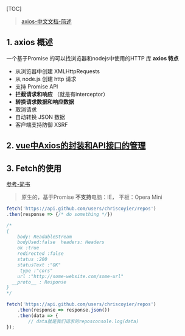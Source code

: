 [TOC]
> [axios-中文文档-简述](https://www.jianshu.com/p/065294e2711c)

## 1. axios 概述 ##

一个基于Promise 的可以找浏览器和nodejs中使用的HTTP 库
**axios 特点**

* 从浏览器中创建 XMLHttpRequests
* 从 node.js 创建 http 请求
* 支持 Promise API
* **拦截请求和响应** （就是有interceptor）
* **转换请求数据和响应数据**
* 取消请求
* 自动转换 JSON 数据
* 客户端支持防御 XSRF

## 2. [vue中Axios的封装和API接口的管理](https://juejin.im/post/5b55c118f265da0f6f1aa354#heading-7) ##

## 3. Fetch的使用 ##

[参考-简书](https://www.jianshu.com/p/7e7223bd8d7c)

> 原生的，基于Promise
> **不支持**电脑：IE， 平板：Opera Mini 

```js
fetch('https://api.github.com/users/chriscoyier/repos') 
.then(response => {/* do something */})

/*
{
    body: ReadableStream 
    bodyUsed:false  headers: Headers 
    ok :true 
    redirected :false 
    status :200 
    statusText :"OK" 
     type :"cors" 
    url :"http://some-website.com/some-url"
  __proto__ : Response
}
*/

fetch('https://api.github.com/users/chriscoyier/repos') 
    .then(response => response.json()) 
    .then(data => {
        // data就是我们请求的reposconsole.log(data)
});
```

​	